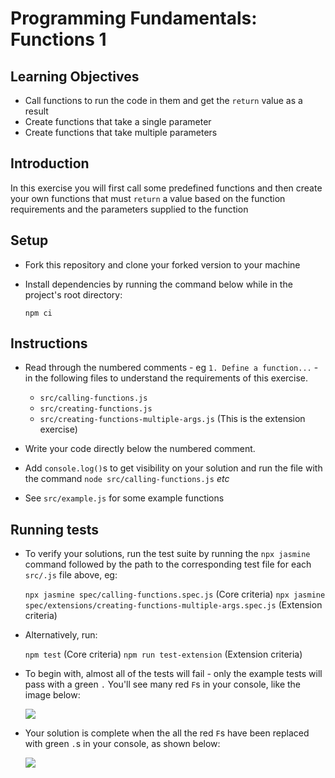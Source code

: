 # Programming Fundamentals: Functions 1

## Learning Objectives

- Call functions to run the code in them and get the `return` value as a result
- Create functions that take a single parameter
- Create functions that take multiple parameters

## Introduction

In this exercise you will first call some predefined functions and then create your own functions that must `return` a value based on the function requirements and the parameters supplied to the function

## Setup

- Fork this repository and clone your forked version to your machine
- Install dependencies by running the command below while in the project's root directory:

  `npm ci`

## Instructions

- Read through the numbered comments - eg `1. Define a function...` - in the following files to understand the requirements of this exercise.
  - `src/calling-functions.js`
  - `src/creating-functions.js`
  - `src/creating-functions-multiple-args.js` (This is the extension exercise)

- Write your code directly below the numbered comment.

- Add `console.log()`s to get visibility on your solution and run the file with the command `node src/calling-functions.js` *etc*

- See `src/example.js` for some example functions

## Running tests

- To verify your solutions, run the test suite by running the `npx jasmine` command followed by the path to the corresponding test file for each `src/.js` file above, eg:

    `npx jasmine spec/calling-functions.spec.js` (Core criteria)
    `npx jasmine spec/extensions/creating-functions-multiple-args.spec.js` (Extension criteria)
- Alternatively, run:

  `npm test` (Core criteria)
  `npm run test-extension` (Extension criteria)

- To begin with, almost all of the tests will fail - only the example tests will pass with a green `.` You'll see many red `F`s in your console, like the image below:

  ![](./img/test-fail.png)

- Your solution is complete when the all the red `F`s have been replaced with green `.`s in your console, as shown below:

  ![](./img/test-pass.png)
